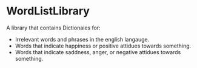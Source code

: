 # WordListLibrary
A library that contains Dictionaies for:
- Irrelevant words and phrases in the english langauge.
- Words that indicate happiness or positive attidues towards something.
- Words that indicate saddness, anger, or negative attidues towards something.
